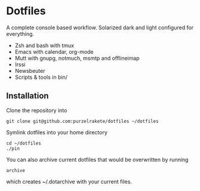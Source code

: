# Dotfiles

A complete console based workflow. Solarized dark and light configured for
everything.

- Zsh and bash with tmux
- Emacs with calendar, org-mode
- Mutt with gnupg, notmuch, msmtp and offlineimap
- Irssi
- Newsbeuter
- Scripts & tools in bin/

## Installation

Clone the repository into

    git clone git@github.com:purzelrakete/dotfiles ~/dotfiles

Symlink dotfiles into your home directory

    cd ~/dotfiles
    ./pin

You can also archive current dotfiles that would be overwritten by running

    archive

which creates ~/.dotarchive with your current files.

